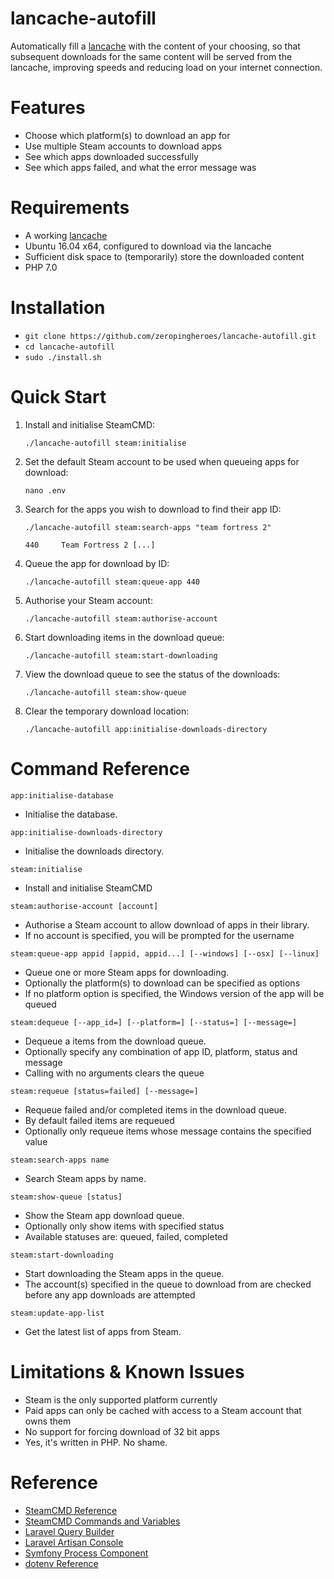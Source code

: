 # lancache-autofill
Automatically fill a [lancache](https://github.com/zeropingheroes/lancache) with the content of your choosing, so that subsequent downloads for the same content will be served from the lancache, improving speeds and reducing load on your internet connection.

# Features
* Choose which platform(s) to download an app for
* Use multiple Steam accounts to download apps
* See which apps downloaded successfully
* See which apps failed, and what the error message was

# Requirements
* A working [lancache](https://github.com/zeropingheroes/lancache)
* Ubuntu 16.04 x64, configured to download via the lancache
* Sufficient disk space to (temporarily) store the downloaded content
* PHP 7.0

# Installation
* `git clone https://github.com/zeropingheroes/lancache-autofill.git`
* `cd lancache-autofill`
* `sudo ./install.sh`

# Quick Start
1. Install and initialise SteamCMD:

    `./lancache-autofill steam:initialise`

2. Set the default Steam account to be used when queueing apps for download:

    `nano .env`

3. Search for the apps you wish to download to find their app ID:

	`./lancache-autofill steam:search-apps "team fortress 2"`
	
	`440     Team Fortress 2
	[...]`

4. Queue the app for download by ID:

    `./lancache-autofill steam:queue-app 440`

5. Authorise your Steam account:

    `./lancache-autofill steam:authorise-account`

6. Start downloading items in the download queue:

    `./lancache-autofill steam:start-downloading`

7. View the download queue to see the status of the downloads:

    `./lancache-autofill steam:show-queue`

8. Clear the temporary download location:

    `./lancache-autofill app:initialise-downloads-directory`

# Command Reference
`app:initialise-database`

* Initialise the database.

`app:initialise-downloads-directory`

* Initialise the downloads directory.

`steam:initialise`

* Install and initialise SteamCMD

`steam:authorise-account [account]`

* Authorise a Steam account to allow download of apps in their library.
* If no account is specified, you will be prompted for the username

`steam:queue-app appid [appid, appid...] [--windows] [--osx] [--linux]`

* Queue one or more Steam apps for downloading.
* Optionally the platform(s) to download can be specified as options
* If no platform option is specified, the Windows version of the app will be queued

`steam:dequeue [--app_id=] [--platform=] [--status=] [--message=]`

* Dequeue a items from the download queue.
* Optionally specify any combination of app ID, platform, status and message
* Calling with no arguments clears the queue

`steam:requeue [status=failed] [--message=]`

* Requeue failed and/or completed items in the download queue.
* By default failed items are requeued
* Optionally only requeue items whose message contains the specified value

`steam:search-apps name`

* Search Steam apps by name.

`steam:show-queue [status]`

* Show the Steam app download queue.
* Optionally only show items with specified status
* Available statuses are: queued, failed, completed

`steam:start-downloading`

* Start downloading the Steam apps in the queue.
* The account(s) specified in the queue to download from are checked before any app downloads are attempted

`steam:update-app-list`

* Get the latest list of apps from Steam.

# Limitations & Known Issues
* Steam is the only supported platform currently
* Paid apps can only be cached with access to a Steam account that owns them
* No support for forcing download of 32 bit apps
* Yes, it's written in PHP. No shame.

# Reference

* [SteamCMD Reference](https://developer.valvesoftware.com/wiki/SteamCMD)
* [SteamCMD Commands and Variables](https://github.com/dgibbs64/SteamCMD-Commands-List/blob/master/steamcmdcommands.txt)
* [Laravel Query Builder](https://laravel.com/docs/5.5/queries)
* [Laravel Artisan Console](https://laravel.com/docs/5.5/artisan)
* [Symfony Process Component](http://symfony.com/doc/current/components/process.html)
* [dotenv Reference](https://github.com/vlucas/phpdotenv/blob/master/README.md)
